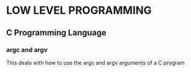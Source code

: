 # LOW LEVEL PROGRAMMING

## C Programming Language

### argc and argv

This deals with how to use the argc and argv arguments of a C program
